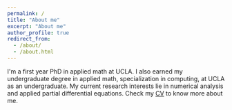 ```yaml
---
permalink: /
title: "About me"
excerpt: "About me"
author_profile: true
redirect_from: 
  - /about/
  - /about.html
---
```


I'm a first year PhD in applied math at UCLA. I also earned my undergraduate degree in applied math, specialization in computing, at UCLA as an undergraduate. My current research interests lie in numerical analysis and applied partial differential equations. Check my [CV]() to know more about me.
